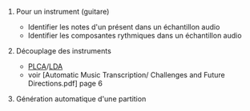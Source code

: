 1. Pour un instrument (guitare)
   - Identifier les notes d'un présent dans un échantillon audio
   - Identifier les composantes rythmiques dans un échantillon audio
2. Découplage des instruments

   - [PLCA](http://web.mit.edu/~punk/Public/AudioExtraction/PLCApage.html)/[LDA](https://en.wikipedia.org/wiki/Linear_discriminant_analysis)
   - voir [Automatic Music Transcription/ Challenges and Future Directions.pdf] page 6

3. Génération automatique d'une partition

